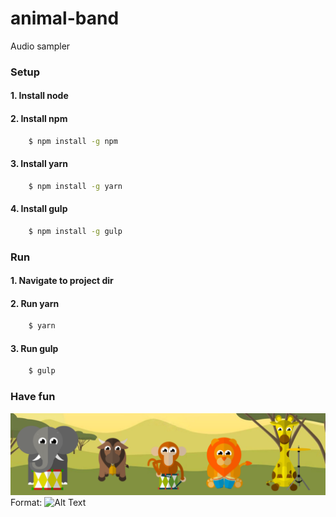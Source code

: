 # animal-band

Audio sampler

### Setup
#### 1. Install node
#### 2. Install npm
```bash
    $ npm install -g npm
```
#### 3. Install yarn
```bash
    $ npm install -g yarn
```
#### 4. Install gulp
```bash
    $ npm install -g gulp
```
### Run
#### 1. Navigate to project dir
#### 2. Run yarn
```bash
    $ yarn
```
#### 3. Run gulp
```bash
    $ gulp
```

### Have fun

![Animal Band](/docs/banner.png)
Format: ![Alt Text](url)
